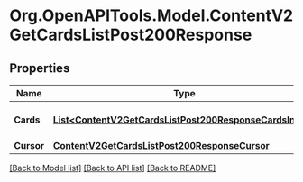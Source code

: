 # Org.OpenAPITools.Model.ContentV2GetCardsListPost200Response

## Properties

Name | Type | Description | Notes
------------ | ------------- | ------------- | -------------
**Cards** | [**List&lt;ContentV2GetCardsListPost200ResponseCardsInner&gt;**](ContentV2GetCardsListPost200ResponseCardsInner.md) | Список карточек товаров | [optional] 
**Cursor** | [**ContentV2GetCardsListPost200ResponseCursor**](ContentV2GetCardsListPost200ResponseCursor.md) |  | [optional] 

[[Back to Model list]](../README.md#documentation-for-models) [[Back to API list]](../README.md#documentation-for-api-endpoints) [[Back to README]](../README.md)

